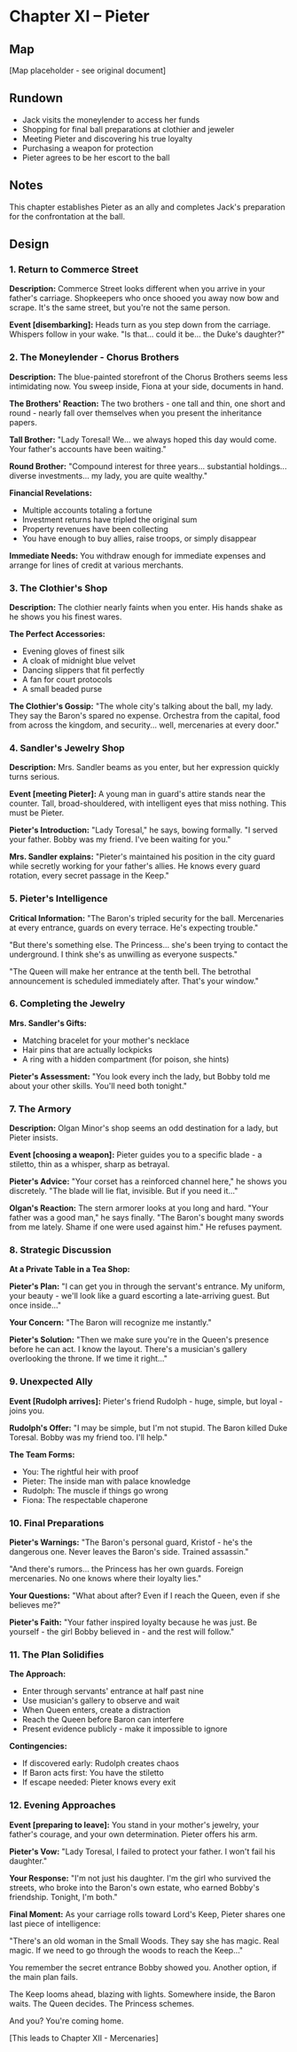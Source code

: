# Chapter XI – Pieter

## Map

[Map placeholder - see original document]

## Rundown

- Jack visits the moneylender to access her funds
- Shopping for final ball preparations at clothier and jeweler
- Meeting Pieter and discovering his true loyalty
- Purchasing a weapon for protection
- Pieter agrees to be her escort to the ball

## Notes

This chapter establishes Pieter as an ally and completes Jack's preparation for the confrontation at the ball.

## Design

### 1. Return to Commerce Street

**Description:** Commerce Street looks different when you arrive in your father's carriage. Shopkeepers who once shooed you away now bow and scrape. It's the same street, but you're not the same person.

**Event [disembarking]:**
Heads turn as you step down from the carriage. Whispers follow in your wake. "Is that... could it be... the Duke's daughter?"

### 2. The Moneylender - Chorus Brothers

**Description:** The blue-painted storefront of the Chorus Brothers seems less intimidating now. You sweep inside, Fiona at your side, documents in hand.

**The Brothers' Reaction:**
The two brothers - one tall and thin, one short and round - nearly fall over themselves when you present the inheritance papers.

**Tall Brother:**
"Lady Toresal! We... we always hoped this day would come. Your father's accounts have been waiting."

**Round Brother:**
"Compound interest for three years... substantial holdings... diverse investments... my lady, you are quite wealthy."

**Financial Revelations:**
- Multiple accounts totaling a fortune
- Investment returns have tripled the original sum
- Property revenues have been collecting
- You have enough to buy allies, raise troops, or simply disappear

**Immediate Needs:**
You withdraw enough for immediate expenses and arrange for lines of credit at various merchants.

### 3. The Clothier's Shop

**Description:** The clothier nearly faints when you enter. His hands shake as he shows you his finest wares.

**The Perfect Accessories:**
- Evening gloves of finest silk
- A cloak of midnight blue velvet
- Dancing slippers that fit perfectly
- A fan for court protocols
- A small beaded purse

**The Clothier's Gossip:**
"The whole city's talking about the ball, my lady. They say the Baron's spared no expense. Orchestra from the capital, food from across the kingdom, and security... well, mercenaries at every door."

### 4. Sandler's Jewelry Shop

**Description:** Mrs. Sandler beams as you enter, but her expression quickly turns serious.

**Event [meeting Pieter]:**
A young man in guard's attire stands near the counter. Tall, broad-shouldered, with intelligent eyes that miss nothing. This must be Pieter.

**Pieter's Introduction:**
"Lady Toresal," he says, bowing formally. "I served your father. Bobby was my friend. I've been waiting for you."

**Mrs. Sandler explains:**
"Pieter's maintained his position in the city guard while secretly working for your father's allies. He knows every guard rotation, every secret passage in the Keep."

### 5. Pieter's Intelligence

**Critical Information:**
"The Baron's tripled security for the ball. Mercenaries at every entrance, guards on every terrace. He's expecting trouble."

"But there's something else. The Princess... she's been trying to contact the underground. I think she's as unwilling as everyone suspects."

"The Queen will make her entrance at the tenth bell. The betrothal announcement is scheduled immediately after. That's your window."

### 6. Completing the Jewelry

**Mrs. Sandler's Gifts:**
- Matching bracelet for your mother's necklace
- Hair pins that are actually lockpicks
- A ring with a hidden compartment (for poison, she hints)

**Pieter's Assessment:**
"You look every inch the lady, but Bobby told me about your other skills. You'll need both tonight."

### 7. The Armory

**Description:** Olgan Minor's shop seems an odd destination for a lady, but Pieter insists.

**Event [choosing a weapon]:**
Pieter guides you to a specific blade - a stiletto, thin as a whisper, sharp as betrayal.

**Pieter's Advice:**
"Your corset has a reinforced channel here," he shows you discretely. "The blade will lie flat, invisible. But if you need it..."

**Olgan's Reaction:**
The stern armorer looks at you long and hard. "Your father was a good man," he says finally. "The Baron's bought many swords from me lately. Shame if one were used against him." He refuses payment.

### 8. Strategic Discussion

**At a Private Table in a Tea Shop:**

**Pieter's Plan:**
"I can get you in through the servant's entrance. My uniform, your beauty - we'll look like a guard escorting a late-arriving guest. But once inside..."

**Your Concern:**
"The Baron will recognize me instantly."

**Pieter's Solution:**
"Then we make sure you're in the Queen's presence before he can act. I know the layout. There's a musician's gallery overlooking the throne. If we time it right..."

### 9. Unexpected Ally

**Event [Rudolph arrives]:**
Pieter's friend Rudolph - huge, simple, but loyal - joins you.

**Rudolph's Offer:**
"I may be simple, but I'm not stupid. The Baron killed Duke Toresal. Bobby was my friend too. I'll help."

**The Team Forms:**
- You: The rightful heir with proof
- Pieter: The inside man with palace knowledge
- Rudolph: The muscle if things go wrong
- Fiona: The respectable chaperone

### 10. Final Preparations

**Pieter's Warnings:**
"The Baron's personal guard, Kristof - he's the dangerous one. Never leaves the Baron's side. Trained assassin."

"And there's rumors... the Princess has her own guards. Foreign mercenaries. No one knows where their loyalty lies."

**Your Questions:**
"What about after? Even if I reach the Queen, even if she believes me?"

**Pieter's Faith:**
"Your father inspired loyalty because he was just. Be yourself - the girl Bobby believed in - and the rest will follow."

### 11. The Plan Solidifies

**The Approach:**
- Enter through servants' entrance at half past nine
- Use musician's gallery to observe and wait
- When Queen enters, create a distraction
- Reach the Queen before Baron can interfere
- Present evidence publicly - make it impossible to ignore

**Contingencies:**
- If discovered early: Rudolph creates chaos
- If Baron acts first: You have the stiletto
- If escape needed: Pieter knows every exit

### 12. Evening Approaches

**Event [preparing to leave]:**
You stand in your mother's jewelry, your father's courage, and your own determination. Pieter offers his arm.

**Pieter's Vow:**
"Lady Toresal, I failed to protect your father. I won't fail his daughter."

**Your Response:**
"I'm not just his daughter. I'm the girl who survived the streets, who broke into the Baron's own estate, who earned Bobby's friendship. Tonight, I'm both."

**Final Moment:**
As your carriage rolls toward Lord's Keep, Pieter shares one last piece of intelligence:

"There's an old woman in the Small Woods. They say she has magic. Real magic. If we need to go through the woods to reach the Keep..."

You remember the secret entrance Bobby showed you. Another option, if the main plan fails.

The Keep looms ahead, blazing with lights. Somewhere inside, the Baron waits. The Queen decides. The Princess schemes.

And you? You're coming home.

[This leads to Chapter XII - Mercenaries]
